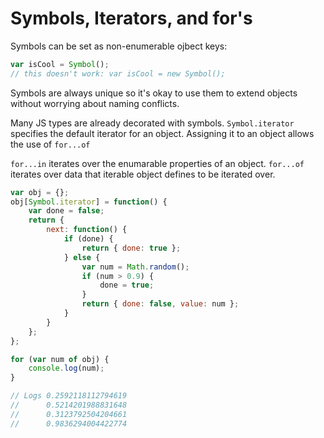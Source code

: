# Symbols, Iterators, and for's

Symbols can be set as non-enumerable ojbect keys:

```js
var isCool = Symbol();
// this doesn't work: var isCool = new Symbol();
```

Symbols are always unique so it's okay to use them to extend objects without worrying about naming conflicts.

Many JS types are already decorated with symbols.
`Symbol.iterator` specifies the default iterator for an object. Assigning it to an object allows the use of `for...of`

`for...in` iterates over the enumarable properties of an object.
`for...of` iterates over data that iterable object defines to be iterated over.

```js
var obj = {};
obj[Symbol.iterator] = function() {
    var done = false;
    return {
        next: function() {
            if (done) {
                return { done: true };
            } else {
                var num = Math.random();
                if (num > 0.9) {
                    done = true;
                }
                return { done: false, value: num };
            }
        }
    };
};

for (var num of obj) {
    console.log(num);
}

// Logs 0.2592118112794619
//      0.5214201988831648
//      0.3123792504204661
//      0.9836294004422774
```
